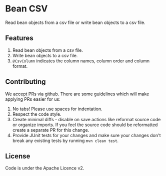 # Bean CSV
Read bean objects from a csv file or write bean objects to a csv file.

## Features
1. Read bean objects from a csv file.
1. Write bean objects to a csv file.
1. `@CsvColumn` indicates the column names, column order and column format.

## Contributing
We accept PRs via github. There are some guidelines which will make applying PRs easier for us:

1. No tabs! Please use spaces for indentation.
1. Respect the code style.
1. Create minimal diffs - disable on save actions like reformat source code or organize imports. If you feel the source code should be reformatted create a separate PR for this change.
1. Provide JUnit tests for your changes and make sure your changes don't break any existing tests by running `mvn clean test`.

## License
Code is under the Apache Licence v2.
